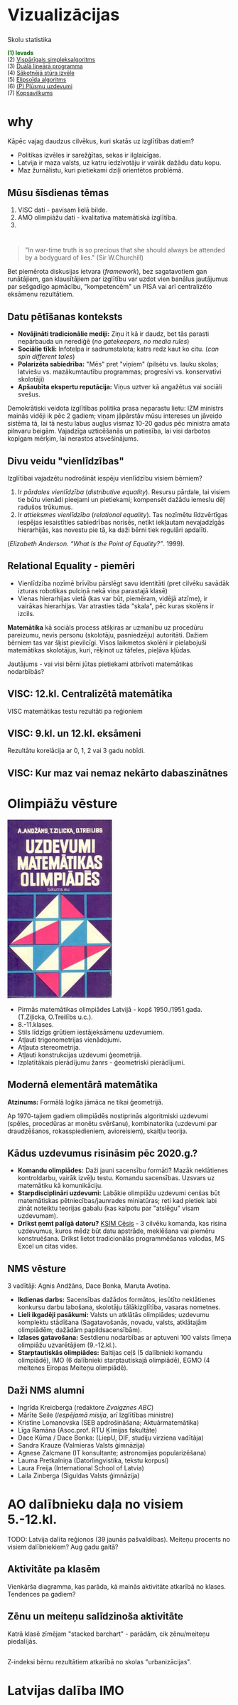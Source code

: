 # &nbsp;

<hgroup>

<h1 style="font-size:28pt">Vizualizācijas</h1>

<blue>Skolu statistika</blue>

</hgroup><hgroup style="font-size:90%">

<span style="color:darkgreen">**(1) Ievads**</span>  
<span>(2) [Vispārīgais simpleksalgoritms](#section-1)</span>  
<span>(3) [Duālā lineārā programma](#section-2)</span>  
<span>(4) [Sākotnējā stūra izvēle](#section-3)</span>  
<span>(5) [Elipsoīda algoritms](#section-4)</span>  
<span>(6) [(P) Plūsmu uzdevumi](#section-5)</span>  
<span>(7) [Kopsavilkums](#section-6)</span>

</hgroup>




# <lo-why/> why

<div class="bigWhy">

Kāpēc vajag daudzus cilvēkus, kuri skatās uz 
izglītības datiem?

</div>

<div class="smallWhy">

* Politikas izvēles ir sarežģītas, sekas ir ilglaicīgas.
* Latvija ir maza valsts, uz katru iedzīvotāju ir vairāk
dažādu datu kopu.
* Maz žurnālistu, kuri pietiekami dziļi orientētos problēmā.

</div>


 
## <lo-theory/> Mūsu šīsdienas tēmas

1. VISC dati - pavisam lielā bilde.
2. AMO olimpiāžu dati - kvalitatīva matemātiskā izglītība.
3. 

<!--
#################################################################
#### Izglītības tēma Latvijā kopumā
#################################################################
-->

# <lo-theory/> 

<hgroup>

> "In war-time truth is so precious that she 
> should always be attended by a bodyguard of lies."
> (Sir W.Churchill)


</hgroup>
<hgroup>

Bet piemērota diskusijas ietvara (*framework*), bez 
sagatavotiem gan runātājiem, gan klausītājiem par izglītību 
var uzdot vien banālus jautājumus par sešgadīgo apmācību, 
"kompetencēm" un PISA vai arī centralizēto eksāmenu rezultātiem.

</hgroup>


## <lo-summary/> Datu pētīšanas konteksts

* **Novājināti tradicionālie mediji:** Ziņu it kā ir daudz, bet tās parasti
nepārbauda un nerediģē (*no gatekeepers, no media rules*)
* **Sociālie tīkli:** Infotelpa ir sadrumstalota; katrs redz kaut ko citu. 
(*can spin different tales*)
* **Polarizēta sabiedrība:** "Mēs" pret "viņiem" (pilsētu vs. lauku skolas; 
latviešu vs. mazākumtautību programmas; progresīvi vs. konservatīvi skolotāji)
* **Apšaubīta ekspertu reputācija:** Viņus uztver kā angažētus
vai sociāli svešus. 

Demokrātiski veidota izglītības politika prasa neparastu lietu:
IZM ministrs mainās vidēji ik pēc 2 gadiem; viņam jāpārstāv mūsu intereses
un jāveido sistēma tā, lai tā nestu labus augļus vismaz 10-20 gadus pēc ministra 
amata pilnvaru beigām. Vajadzīga uzticēšanās un patiesība, lai visi darbotos 
kopīgam mērķim, lai nerastos atsvešinājums. 


## <lo-summary/> Divu veidu "vienlīdzības"

Izglītībai vajadzētu nodrošināt iespēju vienlīdzību visiem bērniem?

1. Ir <blue>*pārdales vienlīdzība*</blue> (*distributive equality*).
Resursu pārdale, lai visiem tie būtu vienādi pieejami un pietiekami; 
kompensēt dažādu iemeslu dēļ radušos trūkumus. 
2. Ir <blue>*attieksmes vienlīdzība*</blue> (*relational equality*).
Tas nozīmētu līdzvērtīgas iespējas iesaistīties sabiedrības norisēs, 
netikt iekļautam nevajadzīgās
hierarhijās, kas novestu pie tā, ka daži bērni tiek regulāri apdalīti.

(*Elizabeth Anderson. “What Is the Point of Equality?”*. 1999).


## <lo-summary/> Relational Equality - piemēri

* Vienlīdzība nozīmē brīvību pārslēgt savu identitāti (pret cilvēku savādāk 
izturas robotikas pulciņā nekā viņa parastajā klasē)
* Vienas hierarhijas vietā (kas var būt, piemēram, vidējā atzīme), ir vairākas
hierarhijas. Var atrasties tāda "skala", pēc kuras skolēns ir izcils.

**Matemātika** kā sociāls process atšķiras ar uzmanību uz 
procedūru pareizumu, nevis personu (skolotāju, pasniedzēju) autoritāti.
Dažiem bērniem tas var šķist pievilcīgi. Visos laikmetos
skolēni ir pielabojuši matemātikas skolotājus, kuri, rēķinot uz tāfeles,
pieļāva kļūdas.

Jautājums - vai visi bērni jūtas pietiekami atbrīvoti matemātikas nodarbībās?


## <lo-summary/> VISC: 12.kl. Centralizētā matemātika

VISC matemātikas testu rezultāti pa reģioniem


## <lo-summary/> VISC: 9.kl. un 12.kl. eksāmeni

Rezultātu korelācija ar 0, 1, 2 vai 3 gadu nobīdi. 


## <lo-summary/> VISC: Kur maz vai nemaz nekārto dabaszinātnes


## <lo-summary/> 



<!--
#################################################################
#### NMS un tā rīkotie pasākumi
#################################################################
-->

# <lo-summary/> Olimpiāžu vēsture

<hgroup>

![Matemātikas olimpiādes. Ziļicka](matematikas-olimpiades-zilicka.jpg)

</hgroup>
<hgroup>

* Pirmās matemātikas olimpiādes Latvijā - kopš 1950./1951.gada. 
(T.Ziļicka, O.Treilībs u.c.).
* 8.-11.klases.
* Stils līdzīgs grūtiem iestājeksāmenu uzdevumiem. 
* Atļauti trigonometrijas vienādojumi.
* Atļauta stereometrija. 
* Atļauti konstrukcijas uzdevumi ģeometrijā.
* Izplatītākais pierādījumu žanrs - ģeometriski pierādījumi.

</hgroup>



## <lo-summary/> Modernā elementārā matemātika

**Atzinums:** Formālā loģika jāmāca ne tikai ģeometrijā.

Ap 1970-tajiem gadiem olimpiādēs nostiprinās
algoritmiski uzdevumi (spēles, procedūras ar monētu svēršanu), 
kombinatorika (uzdevumi par draudzēšanos, rokasspiedieniem, 
avioreisiem), skaitļu teorija. 


## <lo-summary/> Kādus uzdevumus risināsim pēc 2020.g.?

* **Komandu olimpiādes:** Daži jauni sacensību formāti? 
Mazāk neklātienes kontroldarbu, vairāk izvēļu testu. 
Komandu sacensības. Uzsvars uz matemātiku kā komunikāciju.
* **Starpdisciplināri uzdevumi:** Labākie olimpiāžu uzdevumi 
cenšas būt matemātiskas pētniecības/jaunrades miniatūras; 
reti kad pietiek labi zināt noteiktu teorijas gabalu (kas 
kalpotu par "atslēgu" visam uzdevumam). 
* **Drīkst ņemt palīgā datoru?** [KSIM Cēsis](http://ksim.cvg.edu.lv/Arh%C4%ABvs/) - 
3 cilvēku komanda, kas risina uzdevumus, kuros mēdz būt 
datu apstrāde, meklēšana vai piemēru konstruēšana. Drīkst
lietot tradicionālās programmēšanas valodas, MS Excel un citas
vides.






## <lo-summary/> NMS vēsture

3 vadītāji: Agnis Andžāns, Dace Bonka, Maruta Avotiņa. 

* **Ikdienas darbs:** Sacensības dažādos formātos, 
iesūtīto neklātienes konkursu darbu labošana, skolotāju tālākizglītība, vasaras nometnes.
* **Lieli ikgadēji pasākumi:** Valsts un atklātās olimpiādes; uzdevumu 
komplektu stādīšana (Sagatavošanās, novadu, valsts, atklātajām olimpiādēm; dažādām 
papildsacensībām). 
* **Izlases gatavošana:** Sestdienu nodarbības ar aptuveni 100 valsts līmeņa olimpiāžu 
uzvarētājiem (9.-12.kl.). 
* **Starptautiskās olimpiādes:** Baltijas ceļš (5 dalībnieki komandu olimpiādē), 
IMO (6 dalībnieki starptautiskajā olimpiādē), EGMO (4 meitenes Eiropas Meiteņu olimpiādē). 


## <lo-summary/> Daži NMS alumni 

* Ingrīda Kreicberga (redaktore *Zvaigznes ABC*)
* Mārīte Seile (*Iespējamā misija*, arī Izglītības ministre)
* Kristīne Lomanovska (SEB apdrošināšana; Aktuārmatemātika)
* Līga Ramāna (Asoc.prof. RTU Ķīmijas fakultāte)
* Dace Kūma / Dace Bonka: (LiepU, DIF, studiju virziena vadītāja)
* Sandra Krauze (Valmieras Valsts ģimnāzija)
* Agnese Zalcmane (IT konsultante; astronomijas popularizēšana)
* Lauma Pretkalniņa (Datorlingvistika, tekstu korpusi)
* Laura Freija (International School of Latvia)
* Laila Zinberga (Siguldas Valsts ģimnāzija)








<!--
#################################################################
#### Olimpiāžu aktivitātes ģeogrāfija
#################################################################
-->

# <lo-summary/> AO dalībnieku daļa no visiem 5.-12.kl.

TODO: Latvija dalīta reģionos (39 jaunās pašvaldības). 
Meiteņu procents no visiem dalībniekiem? Aug gadu gaitā?

## <lo-summary/> Aktivitāte pa klasēm 

Vienkārša diagramma, kas parāda, kā mainās aktivitāte atkarībā no klases. 
Tendences pa gadiem?

## <lo-summary/> Zēnu un meiteņu salīdzinoša aktivitāte

Katrā klasē zīmējam "stacked barchart" - parādām, cik 
zēnu/meiteņu piedalījās. 

## <lo-summary/> 

Z-indeksi bērnu rezultātiem atkarībā no skolas "urbanizācijas". 




<!--
########################################################
### IMO un EGMO olimpiādes
########################################################
-->


# <lo-summary/> Latvijas dalība IMO

<!--
TODO: Artjoma prezentācija
--> 


## <lo-summary/> Cik daudzi dalībnieki ir no RV1Ģ


## <lo-summary/> Kā pārstāvētas meitenes


# <lo-summary/> Meiteņu olimpiādes Ķīnā

* No 2002.g. CGMO (China Girls Mathematical Olympiad)
中国女子数学奥林匹克 (Zhōngguó nǚzǐ shùxué àolínpǐkè). 
* Divas dienas rēķina - katrā dienā 4 uzdevumi. 
* Faktiski starptautiska olimpiāde - piedalās Ķīnas
administratīvie reģioni un arī komandas no
Singapūras, Filipīnām, Krievijas, u.c.
* Uzdevumi bieži prasa gan radošumu, gan 
izkoptas tehniskās prasmes (ne visi, kas gatavojušies
IMO, var uzreiz šo sākt risināt).

## <lo-summary/> Dažas pasākuma nianses

[Mājaslapa 2016.g. CGMO](http://education.cqnews.net/html/node_403049.htm)


## <lo-summary/> Meiteņu olimpiāžu lietderība?

<hgroup>

**Tēze:** Ārpusskolas izglītojošie pasākumi 
reti garantē visiem pilnīgi vienādas iespējas
(vienalga, vai tā ir AMO olimpiāde Rīgā vai 
programmētāju nometne Ventspils novada Užavā). 
BET nav attaisnojami, ja daļai bērnu pēc 
formālas pazīmes liedz iespēju piedalīties.  
**BET** var norādīt uz nevienādu iespēju strukturāliem 
cēloņiem... 

</hgroup>
<hgroup>

**Antitēze:** Meiteņu IMO līmeņa olimpiādēs
ir ļoti maz. CGMO un EGMO sacensību formāti 
var palīdzēt veicināt meiteņu interesi par 
sacensību matemātiku (plašā nozīmē - par formālo 
loģiku vispār), rada vienlīdzīgas iespējas.  
**BET** var norādīt uz sieviešu šaha sacensību 
un sieviešu šaha meistaru apšaubāmo mantojumu. 


</hgroup>

## <lo-summary/> Mazliet citāds pamatojums

**Cits mēģinājums pamatot EGMO:** Meiteņu un puišu socializācija
(13-19g.v. jeb padsmitnieku vecumā) notiek atšķirīgi. 
Bērni apmeklē nodarbības kopā ar draugiem vai draudzenēm. 
EGMO, CGMO ir sacensību formāts, kas matemātikas 
apguvei var noņemt dažus emocionālus šķēršļus.





#############################################################
### Noslēguma piezīmes
######################################################


## <lo-summary/> Norādes: Izglītības statistika

* [NMS: Atklātās matemātikas olimpiādes (AMO) rezultāti](http://nms.lu.lv/olimpiades/atklata/m-g/)
* [VISC: Centralizēto eksāmenu statistika](https://visc.gov.lv/vispizglitiba/eksameni/statistika/2019/)
* Skolu kontaktinformācija


## <lo-summary/> Norādes: Publicistika

* [E.Puriņa. Salas nabadzības sistajiem](https://rebaltica.lv/2015/09/salas-nabadzibas-sistajiem/)
* [N.Heller. The Philosopher Redefining Equality](https://www.newyorker.com/magazine/2019/01/07/the-philosopher-redefining-equality)

## <lo-summary/> Norādes: Olimpiāžu resursi

* NMS mājaslapa
* IMO mājaslapa
* EGMO mājaslapa
* CGMO olimpiāžu uzdevumi. 
* Artofproblemsolving


